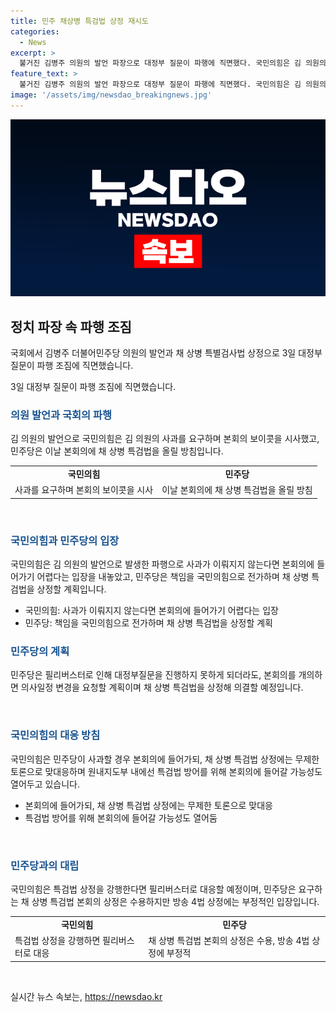 ```yaml
---
title: 민주 채상병 특검법 상정 재시도
categories:
  - News
excerpt: >
  불거진 김병주 의원의 발언 파장으로 대정부 질문이 파행에 직면했다. 국민의힘은 김 의원의 사과를 요구하며 본회의 보이콧을 시사했고, 민주당은 채 상병 특검법을 본회의에 상정할 의향을 밝혔다. 민주당은 필리버스터로 인해 대정부질문을 진행하지 못하게 되는 것을 감수하고, 본회의를 개의하면 곧바로 의사일정 변경을 요청할 예정이다. 국민의힘은 민주당의 사과가 없어도 특검법 방어를 위해 본회의에 들어갈 가능성도 열어두고 있다.
feature_text: >
  불거진 김병주 의원의 발언 파장으로 대정부 질문이 파행에 직면했다. 국민의힘은 김 의원의 사과를 요구하며 본회의 보이콧을 시사했고, 민주당은 채 상병 특검법을 본회의에 상정할 의향을 밝혔다. 민주당은 필리버스터로 인해 대정부질문을 진행하지 못하게 되는 것을 감수하고, 본회의를 개의하면 곧바로 의사일정 변경을 요청할 예정이다. 국민의힘은 민주당의 사과가 없어도 특검법 방어를 위해 본회의에 들어갈 가능성도 열어두고 있다.
image: '/assets/img/newsdao_breakingnews.jpg'
---
```


<p><img src="/assets/img/newsdao_breakingnews.jpg" alt="ranknews 속보" /></p>

<h2 data-ke-size="size26">정치 파장 속 파행 조짐</h2>

<p>국회에서 김병주 더불어민주당 의원의 발언과 채 상병 특별검사법 상정으로 3일 대정부 질문이 파행 조짐에 직면했습니다.</p>

<p data-ke-size="size16">3일 대정부 질문이 파행 조짐에 직면했습니다.</p>

<h3><b><span style="color: #1a5490;">의원 발언과 국회의 파행</span></b></h3>

<p>김 의원의 발언으로 국민의힘은 김 의원의 사과를 요구하며 본회의 보이콧을 시사했고, 민주당은 이날 본회의에 채 상병 특검법을 올릴 방침입니다.</p>

<table>
    <tr>
        <td style="text-align: center; height: 17px;"><b>국민의힘</b></td>
        <td style="text-align: center; height: 17px;"><b>민주당</b></td>
    </tr>
    <tr>
        <td>사과를 요구하며 본회의 보이콧을 시사</td>
        <td>이날 본회의에 채 상병 특검법을 올릴 방침</td>
    </tr>
</table>

<p data-ke-size="size16">&nbsp;</p>

<h3><b><span style="color: #1a5490;">국민의힘과 민주당의 입장</span></b></h3>

<p>국민의힘은 김 의원의 발언으로 발생한 파행으로 사과가 이뤄지지 않는다면 본회의에 들어가기 어렵다는 입장을 내놓았고, 민주당은 책임을 국민의힘으로 전가하며 채 상병 특검법을 상정할 계획입니다.</p>

<ul>
    <li>국민의힘: 사과가 이뤄지지 않는다면 본회의에 들어가기 어렵다는 입장</li>
    <li>민주당: 책임을 국민의힘으로 전가하며 채 상병 특검법을 상정할 계획</li>
</ul>

<h3><b><span style="color: #1a5490;">민주당의 계획</span></b></h3>

<p>민주당은 필리버스터로 인해 대정부질문을 진행하지 못하게 되더라도, 본회의를 개의하면 의사일정 변경을 요청할 계획이며 채 상병 특검법을 상정해 의결할 예정입니다.</p>

<p data-ke-size="size16">&nbsp;</p>

<h3><b><span style="color: #1a5490;">국민의힘의 대응 방침</span></b></h3>

<p>국민의힘은 민주당이 사과할 경우 본회의에 들어가되, 채 상병 특검법 상정에는 무제한 토론으로 맞대응하며 원내지도부 내에선 특검법 방어를 위해 본회의에 들어갈 가능성도 열어두고 있습니다.</p>

<ul>
    <li>본회의에 들어가되, 채 상병 특검법 상정에는 무제한 토론으로 맞대응</li>
    <li>특검법 방어를 위해 본회의에 들어갈 가능성도 열어둠</li>
</ul>

<p data-ke-size="size16">&nbsp;</p>

<h3><b><span style="color: #1a5490;">민주당과의 대립</span></b></h3>

<p>국민의힘은 특검법 상정을 강행한다면 필리버스터로 대응할 예정이며, 민주당은 요구하는 채 상병 특검법 본회의 상정은 수용하지만 방송 4법 상정에는 부정적인 입장입니다.</p>

<table>
    <tr>
        <td style="text-align: center; height: 17px;"><b>국민의힘</b></td>
        <td style="text-align: center; height: 17px;"><b>민주당</b></td>
    </tr>
    <tr>
        <td>특검법 상정을 강행하면 필리버스터로 대응</td>
        <td>채 상병 특검법 본회의 상정은 수용, 방송 4법 상정에 부정적</td>
    </tr>
</table>

<p data-ke-size="size16">&nbsp;</p>
실시간 뉴스 속보는, <a href="https://newsdao.kr" rel="dofollow">https://newsdao.kr</a>


